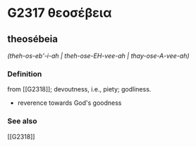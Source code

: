 # G2317 θεοσέβεια

## theosébeia

_(theh-os-eb'-i-ah | theh-ose-EH-vee-ah | thay-ose-A-vee-ah)_

### Definition

from [[G2318]]; devoutness, i.e., piety; godliness.

- reverence towards God's goodness

### See also

[[G2318]]

